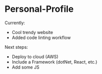 # Personal-Profile

Currently: 
- Cool trendy website
- Added code linting workflow

Next steps: 
- Deploy to cloud (AWS)
- Include a Framework (dotNet, React, etc.)
- Add some JS
